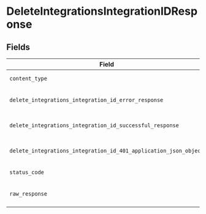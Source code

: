 # DeleteIntegrationsIntegrationIDResponse


## Fields

| Field                                                                                                                                                      | Type                                                                                                                                                       | Required                                                                                                                                                   | Description                                                                                                                                                |
| ---------------------------------------------------------------------------------------------------------------------------------------------------------- | ---------------------------------------------------------------------------------------------------------------------------------------------------------- | ---------------------------------------------------------------------------------------------------------------------------------------------------------- | ---------------------------------------------------------------------------------------------------------------------------------------------------------- |
| `content_type`                                                                                                                                             | *Optional[str]*                                                                                                                                            | :heavy_check_mark:                                                                                                                                         | HTTP response content type for this operation                                                                                                              |
| `delete_integrations_integration_id_error_response`                                                                                                        | [Optional[shared.DeleteIntegrationsIntegrationIDErrorResponse]](undefined/models/shared/deleteintegrationsintegrationiderrorresponse.md)                   | :heavy_minus_sign:                                                                                                                                         | DELETE /integrations/:integration_id Error response                                                                                                        |
| `delete_integrations_integration_id_successful_response`                                                                                                   | [Optional[shared.DeleteIntegrationsIntegrationIDSuccessfulResponse]](undefined/models/shared/deleteintegrationsintegrationidsuccessfulresponse.md)         | :heavy_minus_sign:                                                                                                                                         | DELETE /integrations/:integration_id Successful response                                                                                                   |
| `delete_integrations_integration_id_401_application_json_object`                                                                                           | [Optional[operations.DeleteIntegrationsIntegrationID401ApplicationJSON]](undefined/models/operations/deleteintegrationsintegrationid401applicationjson.md) | :heavy_minus_sign:                                                                                                                                         | Returned when the authentication header was invalid or missing.                                                                                            |
| `status_code`                                                                                                                                              | *Optional[int]*                                                                                                                                            | :heavy_check_mark:                                                                                                                                         | HTTP response status code for this operation                                                                                                               |
| `raw_response`                                                                                                                                             | [requests.Response](https://requests.readthedocs.io/en/latest/api/#requests.Response)                                                                      | :heavy_minus_sign:                                                                                                                                         | Raw HTTP response; suitable for custom response parsing                                                                                                    |